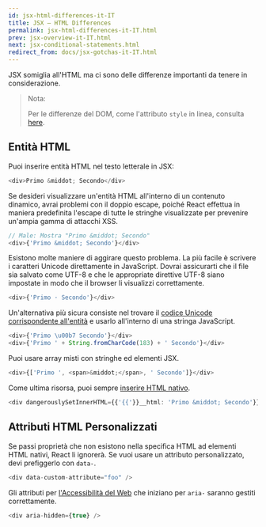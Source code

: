 ```yaml
---
id: jsx-html-differences-it-IT
title: JSX — HTML Differences
permalink: jsx-html-differences-it-IT.html
prev: jsx-overview-it-IT.html
next: jsx-conditional-statements.html
redirect_from: docs/jsx-gotchas-it-IT.html
---
```


JSX somiglia all'HTML ma ci sono delle differenze importanti da tenere in considerazione.

> Nota:
>
> Per le differenze del DOM, come l'attributo `style` in linea, consulta [here](/react/docs/dom-differences-it-IT.html).

## Entità HTML

Puoi inserire entità HTML nel testo letterale in JSX:

```javascript
<div>Primo &middot; Secondo</div>
```

Se desideri visualizzare un'entità HTML all'interno di un contenuto dinamico, avrai problemi con il doppio escape, poiché React effettua in maniera predefinita l'escape di tutte le stringhe visualizzate per prevenire un'ampia gamma di attacchi XSS.

```javascript
// Male: Mostra "Primo &middot; Secondo"
<div>{'Primo &middot; Secondo'}</div>
```

Esistono molte maniere di aggirare questo problema. La più facile è scrivere i caratteri Unicode direttamente in JavaScript. Dovrai assicurarti che il file sia salvato come UTF-8 e che le appropriate direttive UTF-8 siano impostate in modo che il browser li visualizzi correttamente.

```javascript
<div>{'Primo · Secondo'}</div>
```

Un'alternativa più sicura consiste nel trovare il [codice Unicode corrispondente all'entità](http://www.fileformat.info/info/unicode/char/b7/index.htm) e usarlo all'interno di una stringa JavaScript.

```javascript
<div>{'Primo \u00b7 Secondo'}</div>
<div>{'Primo ' + String.fromCharCode(183) + ' Secondo'}</div>
```

Puoi usare array misti con stringhe ed elementi JSX.

```javascript
<div>{['Primo ', <span>&middot;</span>, ' Secondo']}</div>
```

Come ultima risorsa, puoi sempre [inserire HTML nativo](/react/tips/dangerously-set-inner-html.html).

```javascript
<div dangerouslySetInnerHTML={{'{{'}}__html: 'Primo &middot; Secondo'}} />
```


## Attributi HTML Personalizzati

Se passi proprietà che non esistono nella specifica HTML ad elementi HTML nativi, React li ignorerà. Se vuoi usare un attributo personalizzato, devi prefiggerlo con `data-`.

```javascript
<div data-custom-attribute="foo" />
```

Gli attributi per [l'Accessibilità del Web](http://www.w3.org/WAI/intro/aria) che iniziano per `aria-` saranno gestiti correttamente.

```javascript
<div aria-hidden={true} />
```
